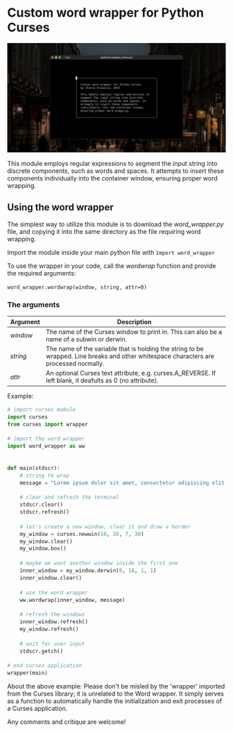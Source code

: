 # Custom word wrapper for Python Curses

![Python Curses word wrapper image](https://github.com/ikarosainasoja/misc-files/blob/main/img/python-curses-wordwrap.png)

This module employs regular expressions to segment the input string into discrete components, such as words and spaces. It attempts to insert these components individually into the container window, ensuring proper word wrapping.

## Using the word wrapper

The simplest way to utilize this module is to download the _word_wrapper.py_ file, and copying it into the same directory as the file requiring word wrapping.

Import the module inside your main python file with `ìmport word_wrapper`

To use the wrapper in your code, call the _wordwrap_ function and provide the required arguments: 

`word_wrapper.wordwrap(window, string, attr=0)`

### The arguments

| Argument | Description |
| --- | --- |
| _window_ | The name of the Curses window to print in. This can also be a name of a subwin or derwin. |
| _string_ | The name of the variable that is holding the string to be wrapped. Line breaks and other whitespace characters are processed normally. |
| _attr_ | An optional Curses text attribute, e.g. curses.A_REVERSE. If left blank, it deafults as 0 (no attribute). |

Example:
```python
# import curses mobule
import curses
from curses import wrapper

# import the word wrapper
import word_wrapper as ww


def main(stdscr):
    # string to wrap
    message = "Lorem ipsum dolor sit amet, consectetur adipiscing elit.\n\nNam tincidunt dui quis vestibulum feugiat."

    # clear and refresh the terminal
    stdscr.clear()
    stdscr.refresh()

    # let's create a new window, clear it and draw a border
    my_window = curses.newwin(10, 20, 7, 30)
    my_window.clear()
    my_window.box()

    # maybe we want another window inside the first one
    inner_window = my_window.derwin(8, 18, 1, 1)
    inner_window.clear()

    # use the word wrapper
    ww.wordwrap(inner_window, message)

    # refresh the windows
    inner_window.refresh()
    my_window.refresh()

    # wait for user input
    stdscr.getch()

# end curses application
wrapper(main)
```
About the above example: Please don't be misled by the 'wrapper' imported from the Curses library; it is unrelated to the Word wrapper. It simply serves as a function to automatically handle the initialization and exit processes of a Curses application.

Any comments and critique are welcome!
